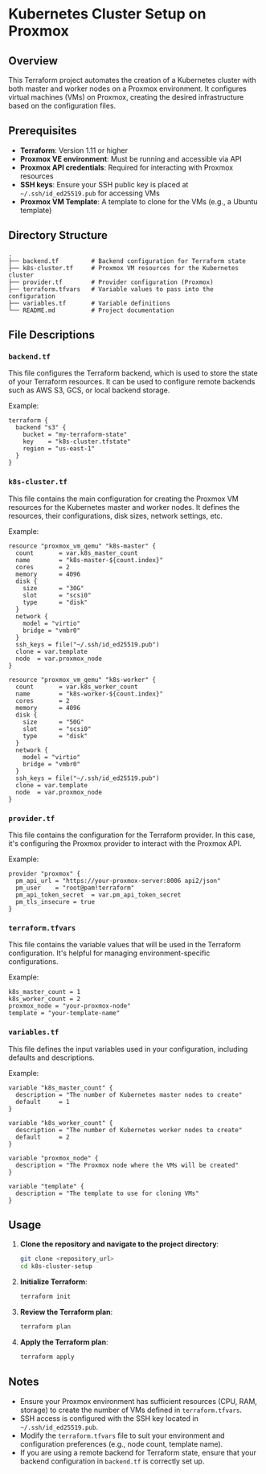 
# Kubernetes Cluster Setup on Proxmox

## Overview

This Terraform project automates the creation of a Kubernetes cluster with both master and worker nodes on a Proxmox environment. It configures virtual machines (VMs) on Proxmox, creating the desired infrastructure based on the configuration files.

## Prerequisites

- **Terraform**: Version 1.11 or higher
- **Proxmox VE environment**: Must be running and accessible via API
- **Proxmox API credentials**: Required for interacting with Proxmox resources
- **SSH keys**: Ensure your SSH public key is placed at `~/.ssh/id_ed25519.pub` for accessing VMs
- **Proxmox VM Template**: A template to clone for the VMs (e.g., a Ubuntu template)

## Directory Structure

```
.
├── backend.tf         # Backend configuration for Terraform state
├── k8s-cluster.tf     # Proxmox VM resources for the Kubernetes cluster
├── provider.tf        # Provider configuration (Proxmox)
├── terraform.tfvars   # Variable values to pass into the configuration
├── variables.tf       # Variable definitions
└── README.md          # Project documentation
```

## File Descriptions

### `backend.tf`

This file configures the Terraform backend, which is used to store the state of your Terraform resources. It can be used to configure remote backends such as AWS S3, GCS, or local backend storage.

Example:

```hcl
terraform {
  backend "s3" {
    bucket = "my-terraform-state"
    key    = "k8s-cluster.tfstate"
    region = "us-east-1"
  }
}
```

### `k8s-cluster.tf`

This file contains the main configuration for creating the Proxmox VM resources for the Kubernetes master and worker nodes. It defines the resources, their configurations, disk sizes, network settings, etc.

Example:

```hcl
resource "proxmox_vm_qemu" "k8s-master" {
  count       = var.k8s_master_count
  name        = "k8s-master-${count.index}"
  cores       = 2
  memory      = 4096
  disk {
    size      = "30G"
    slot      = "scsi0"
    type      = "disk"
  }
  network {
    model = "virtio"
    bridge = "vmbr0"
  }
  ssh_keys = file("~/.ssh/id_ed25519.pub")
  clone = var.template
  node  = var.proxmox_node
}

resource "proxmox_vm_qemu" "k8s-worker" {
  count       = var.k8s_worker_count
  name        = "k8s-worker-${count.index}"
  cores       = 2
  memory      = 4096
  disk {
    size      = "50G"
    slot      = "scsi0"
    type      = "disk"
  }
  network {
    model = "virtio"
    bridge = "vmbr0"
  }
  ssh_keys = file("~/.ssh/id_ed25519.pub")
  clone = var.template
  node  = var.proxmox_node
}
```

### `provider.tf`

This file contains the configuration for the Terraform provider. In this case, it's configuring the Proxmox provider to interact with the Proxmox API.

Example:

```hcl
provider "proxmox" {
  pm_api_url = "https://your-proxmox-server:8006 api2/json"
  pm_user    = "root@pam!terraform"
  pm_api_token_secret  = var.pm_api_token_secret
  pm_tls_insecure = true
}
```

### `terraform.tfvars`

This file contains the variable values that will be used in the Terraform configuration. It's helpful for managing environment-specific configurations.

Example:

```hcl
k8s_master_count = 1
k8s_worker_count = 2
proxmox_node = "your-proxmox-node"
template = "your-template-name"
```

### `variables.tf`

This file defines the input variables used in your configuration, including defaults and descriptions.

Example:

```hcl
variable "k8s_master_count" {
  description = "The number of Kubernetes master nodes to create"
  default     = 1
}

variable "k8s_worker_count" {
  description = "The number of Kubernetes worker nodes to create"
  default     = 2
}

variable "proxmox_node" {
  description = "The Proxmox node where the VMs will be created"
}

variable "template" {
  description = "The template to use for cloning VMs"
}
```

## Usage

1. **Clone the repository and navigate to the project directory**:
    ```bash
    git clone <repository_url>
    cd k8s-cluster-setup
    ```

2. **Initialize Terraform**:
    ```bash
    terraform init
    ```

3. **Review the Terraform plan**:
    ```bash
    terraform plan 

4. **Apply the Terraform plan**:
    ```bash
    terraform apply
    ```

## Notes

- Ensure your Proxmox environment has sufficient resources (CPU, RAM, storage) to create the number of VMs defined in `terraform.tfvars`.
- SSH access is configured with the SSH key located in `~/.ssh/id_ed25519.pub`.
- Modify the `terraform.tfvars` file to suit your environment and configuration preferences (e.g., node count, template name).
- If you are using a remote backend for Terraform state, ensure that your backend configuration in `backend.tf` is correctly set up.
